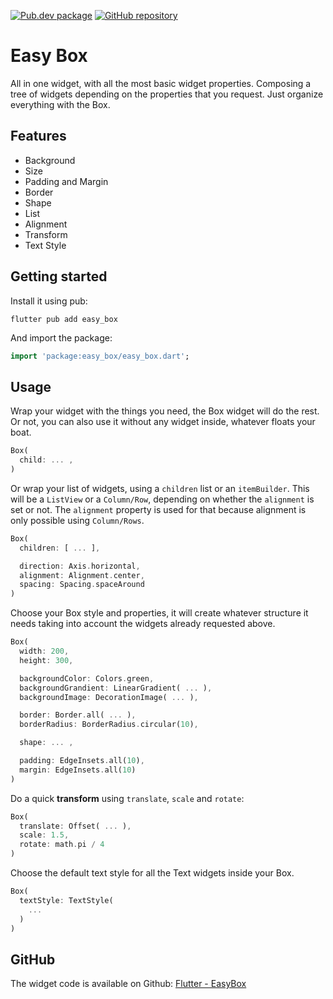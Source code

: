 [![Pub.dev package](https://img.shields.io/badge/pub.dev-easy__box-blue)](https://pub.dev/packages/easy_box)
[![GitHub repository](https://img.shields.io/badge/GitHub-EasyBox--flutter-blue?logo=github)](https://github.com/DrafaKiller/EasyBox-flutter)

# Easy Box

All in one widget, with all the most basic widget properties. Composing a tree of widgets depending on the properties that you request. Just organize everything with the Box.

## Features

* Background
* Size
* Padding and Margin
* Border
* Shape
* List
* Alignment
* Transform
* Text Style

## Getting started

Install it using pub:
```
flutter pub add easy_box
```

And import the package:
```dart
import 'package:easy_box/easy_box.dart';
```

## Usage

Wrap your widget with the things you need, the Box widget will do the rest.
Or not, you can also use it without any widget inside, whatever floats your boat.

```dart
Box(
  child: ... ,
)
```

Or wrap your list of widgets, using a `children` list or an `itemBuilder`. This will be a `ListView` or a `Column/Row`, depending on whether the `alignment` is set or not.
The `alignment` property is used for that because alignment is only possible using `Column/Rows`.

```dart
Box(
  children: [ ... ],

  direction: Axis.horizontal,
  alignment: Alignment.center,
  spacing: Spacing.spaceAround
)
```

Choose your Box style and properties, it will create whatever structure it needs taking into account the widgets already requested above.

```dart
Box(
  width: 200,
  height: 300,

  backgroundColor: Colors.green,
  backgroundGrandient: LinearGradient( ... ),
  backgroundImage: DecorationImage( ... ),

  border: Border.all( ... ),
  borderRadius: BorderRadius.circular(10),

  shape: ... ,

  padding: EdgeInsets.all(10),
  margin: EdgeInsets.all(10)
)
```

Do a quick **transform** using `translate`, `scale` and `rotate`:

```dart
Box(
  translate: Offset( ... ),
  scale: 1.5,
  rotate: math.pi / 4
)
```

Choose the default text style for all the Text widgets inside your Box.

```dart
Box(
  textStyle: TextStyle(
    ...
  )
)
```

## GitHub

The widget code is available on Github: [Flutter - EasyBox](https://github.com/DrafaKiller/EasyBox-flutter)
